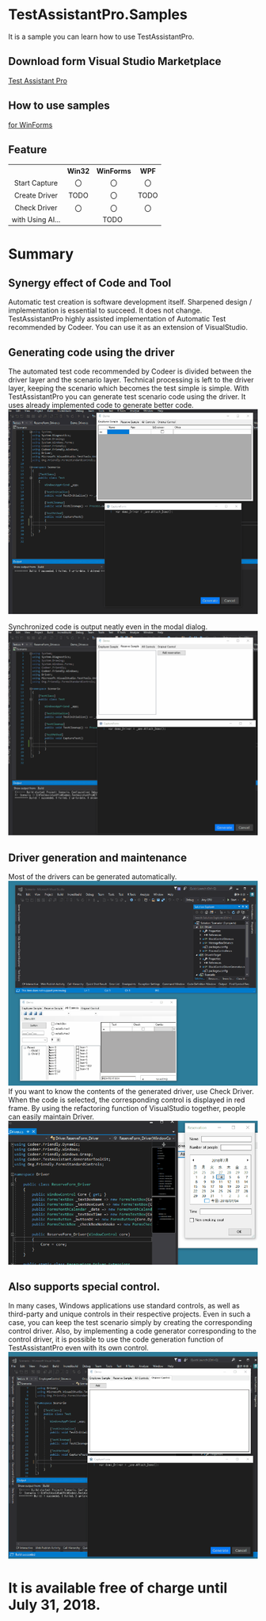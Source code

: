 # TestAssistantPro.Samples
It is a sample you can learn how to use TestAssistantPro.

Download form Visual Studio Marketplace  
-------------
[Test Assistant Pro](https://marketplace.visualstudio.com/items?itemName=Codeer.TestAssistantPro "Title")

How to use samples
-------------
[for WinForms](https://github.com/Codeer-Software/TestAssistantPro.Samples/tree/master/WinForms "Title")

Feature
-------------
<table>
<tr>
  <th><center></center></th>
  <th><center>Win32</center></th>
  <th><center>WinForms</center></th>
  <th><center>WPF</center></th>
</tr>
<tr>
  <td><center>Start Capture</center></td>
  <td><center>〇</center></td>
  <td><center>〇</center></td>
  <td><center>〇</center></td>
</tr>
<tr>
  <td><center>Create Driver</center></td>
  <td><center>TODO</center></td>
  <td><center>〇</center></td>
  <td><center>TODO</center></td>
</tr>
<tr>
  <td><center>Check Driver</center></td>
  <td><center>〇</center></td>
  <td><center>〇</center></td>
  <td><center>〇</center></td>
</tr>
<tr>
  <td><center>with Using AI...</center></td>
  <td colspan=3><center>TODO</center></td>
</tr>
</table>

Summary 
=============

Synergy effect of Code and Tool
-------------
Automatic test creation is software development itself. Sharpened design / implementation is essential to succeed. It does not change.
TestAssistantPro highly assisted implementation of Automatic Test recommended by Codeer.
You can use it as an extension of VisualStudio.

Generating code using the driver
-------------
The automated test code recommended by Codeer is divided between the driver layer and the scenario layer. Technical processing is left to the driver layer, keeping the scenario which becomes the test simple is simple.
With TestAssistantPro you can generate test scenario code using the driver. It uses already implemented code to generate better code.
 ![CaptureCommand.gif](https://raw.githubusercontent.com/Codeer-Software/TestAssistantPro.Samples/master/Img/CaptureCommand.gif)

Synchronized code is output neatly even in the modal dialog.
 ![ModalCaptureCommand.gif](https://raw.githubusercontent.com/Codeer-Software/TestAssistantPro.Samples/master/Img/ModalCaptureCommand.gif)

Driver generation and maintenance
-------------
Most of the drivers can be generated automatically.
 ![CreateDriverCommand.gif](https://raw.githubusercontent.com/Codeer-Software/TestAssistantPro.Samples/master/Img/CreateDriverCommand.gif)
If you want to know the contents of the generated driver, use Check Driver. When the code is selected, the corresponding control is displayed in red frame.
By using the refactoring function of VisualStudio together, people can easily maintain Driver.
 ![CheckDriverCommand.gif](https://raw.githubusercontent.com/Codeer-Software/TestAssistantPro.Samples/master/Img/CheckDriverCommand.gif)

Also supports special control.
-------------
In many cases, Windows applications use standard controls, as well as third-party and unique controls in their respective projects. Even in such a case, you can keep the test scenario simply by creating the corresponding control driver.
Also, by implementing a code generator corresponding to the control driver, it is possible to use the code generation function of TestAssistantPro even with its own control.
 ![CaptureCommand2.gif](https://raw.githubusercontent.com/Codeer-Software/TestAssistantPro.Samples/master/Img/CaptureCommand2.gif)

It is available free of charge until July 31, 2018.
=============